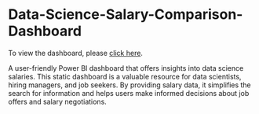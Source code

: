 # Data-Science-Salary-Comparison-Dashboard
 
 To view the dashboard, please <a href="https://app.powerbi.com/view?r=eyJrIjoiZTdlNzExNDktM2RkMi00MzBhLTljYmUtNmQ0Mjc2MzlhNzZlIiwidCI6ImE5ZGQ1OTEwLTZmMTktNDk5My04OGUyLWI0ZGMyZmQyZjhmYSJ9">click here</a>.
 
 A user-friendly Power BI dashboard that offers insights into data science salaries. This static dashboard is a valuable resource for data scientists, hiring managers, and job seekers. By providing salary data, it simplifies the search for information and helps users make informed decisions about job offers and salary negotiations.


